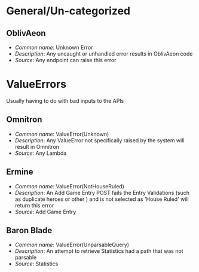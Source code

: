 
# General/Un-categorized

## OblivAeon

* *Common name*: Unknown Error
* *Description*: Any uncaught or unhandled error results in OblivAeon code
* *Source*: Any endpoint can raise this error

# ValueErrors

Usually having to do with bad inputs to the APIs

## Omnitron

* *Common name*: ValueError(Unknown)
* *Description*: Any ValueError not specifically raised by the system will result in Omnitron
* *Source*: Any Lambda

## Ermine

* *Common name*: ValueError(NotHouseRuled)
* *Description*: An Add Game Entry POST fails the Entry Validations (such as duplicate heroes or other ) and is not selected as 'House Ruled' will return this error
* *Source*: Add Game Entry

## Baron Blade

* *Common name*: ValueError(UnparsableQuery)
* *Description*: An attempt to retrieve Statistics had a path that was not parsable
* *Source*: Statistics
